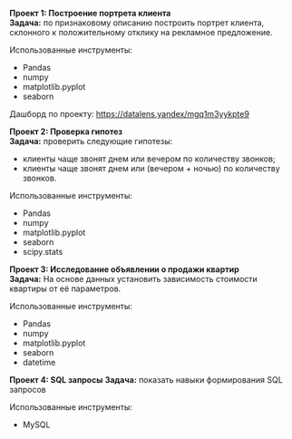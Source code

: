 **Проект 1: Построение портрета клиента**    
**Задача:** по признаковому описанию построить портрет клиента, склонного к положительному отклику на рекламное предложение.

Использованные инструменты:
- Pandas
- numpy
- matplotlib.pyplot
- seaborn

Дашборд по проекту: https://datalens.yandex/mgq1m3yykpte9

**Проект 2: Проверка гипотез**    
**Задача:** проверить следующие гипотезы:    
- клиенты чаще звонят днем или вечером по количеству звонков;
- клиенты чаще звонят днем или (вечером + ночью) по количеству звонков.

Использованные инструменты:
- Pandas
- numpy
- matplotlib.pyplot
- seaborn 
- scipy.stats

**Проект 3: Исследование объявлении о продажи квартир**    
**Задача:** На основе данных установить зависимость стоимости квартиры от её параметров.

Использованные инструменты:
- Pandas
- numpy
- matplotlib.pyplot
- seaborn 
- datetime

**Проект 4: SQL запросы**
**Задача:** показать навыки формирования SQL запросов 

Использованные инструменты:
- MySQL
